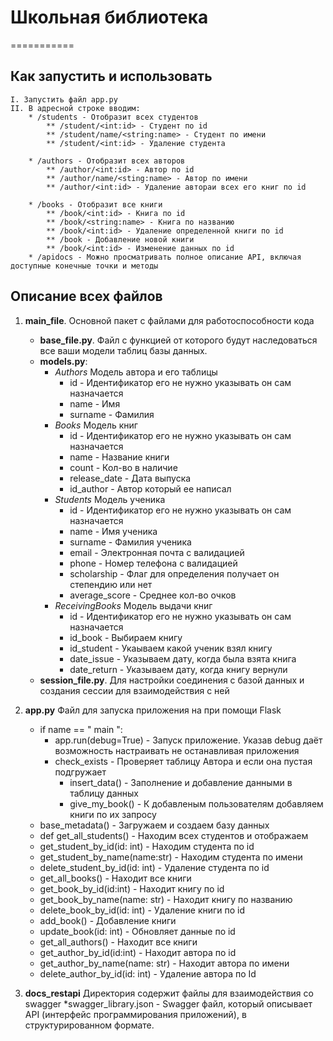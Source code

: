 # Школьная библиотека
===========
## Как запустить и использовать
    I. Запустить файл app.py
    II. В адресной строке вводим:
        * /students - Отобразит всех студентов
            ** /student/<int:id> - Студент по id
            ** /student/name/<string:name> - Студент по имени
            ** /student/<int:id> - Удаление студента 

        * /authors - Отобразит всех авторов
            ** /author/<int:id> - Автор по id
            ** /author/name/<sting:name> - Автор по имени
            ** /author/<int:id> - Удаление автораи всех его книг по id

        * /books - Отобразит все книги
            ** /book/<int:id> - Книга по id
            ** /book/<string:name> - Книга по названию
            ** /book/<int:id> - Удаление определенной книги по id
            ** /book - Добавление новой книги
            ** /book/<int:id> - Изменение данных по id
        * /apidocs - Можно просматривать полное описание API, включая доступные конечные точки и методы
        
## Описание всех файлов
1. **main_file**. Основной пакет с файлами для работоспособности кода
   * **base_file.py**. Файл с функцией от которого будут наследоваться все ваши модели таблиц базы данных.
   * **models.py**:
     - *Authors* Модель автора и его таблицы
         + id - Идентификатор его не нужно указывать он сам назначается
         + name - Имя 
         + surname - Фамилия
     - *Books* Модель книг
         + id - Идентификатор его не нужно указывать он сам назначается
         + name - Название книги
         + count - Кол-во в наличие
         + release_date - Дата выпуска
         + id_author - Автор который ее написал
     - *Students* Модель ученика
         + id - Идентификатор его не нужно указывать он сам назначается
         + name - Имя ученика
         + surname - Фамилия ученика
         + email - Электронная почта с валидацией
         + phone - Номер телефона с валидацией
         + scholarship - Флаг для определения получает он степендию или нет
         + average_score - Среднее кол-во очков
     - *ReceivingBooks* Модель выдачи книг
         + id - Идентификатор его не нужно указывать он сам назначается
         + id_book - Выбираем книгу
         + id_student - Укаываем какой ученик взял книгу
         + date_issue - Указываем дату, когда была взята книга
         + date_return - Указываем дату, когда книгу вернули
   * **session_file.py**. Для настройки соединения с базой данных и создания сессии для взаимодействия с ней

2. **app.py** Файл для запуска приложения на при помощи Flask
    * if name == " main ":
        - app.run(debug=True) - Запуск приложение. Указав debug даёт возможность настраивать не останавливая приложения
        - check_exists - Проверяет таблицу Автора и если она пустая подгружает
            + insert_data() - Заполнение и добавление данными в таблицу данных
            + give_my_book() - К добавленым пользователям добавляем книги по их запросу
    * base_metadata() - Загружаем и создаем базу данных
    * def get_all_students() - Находим всех студентов и отображаем
    * get_student_by_id(id: int) - Находим студента по id
    * get_student_by_name(name:str) - Находим студента по имени
    * delete_student_by_id(id: int) - Удаление студента по id
    * get_all_books() - Находит все книги
    * get_book_by_id(id:int) - Находит книгу по id
    * get_book_by_name(name: str) - Находит книгу по названию
    * delete_book_by_id(id: int) - Удаление книги по id
    * add_book() - Добавление книги
    * update_book(id: int) - Обновляет данные по id
    * get_all_authors() - Находит все книги
    * get_author_by_id(id:int) - Находит автора по id
    * get_author_by_name(name: str) - Находит автора по имени
    * delete_author_by_id(id: int) - Удаление автора по Id

3. **docs_restapi** Директория содержит файлы для взаимодействия со swagger
    *swagger_library.json - Swagger файл, который описывает API (интерфейс программирования приложений), в структурированном формате.